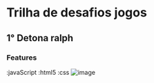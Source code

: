 # Trilha de desafios jogos
## 1° Detona ralph
### Features
 :javaScript 
 :html5 
 :css
 ![image](https://github.com/LuaLuana/Games/assets/99351146/75f27614-1033-4a2f-9c0c-5f2975323e31)



